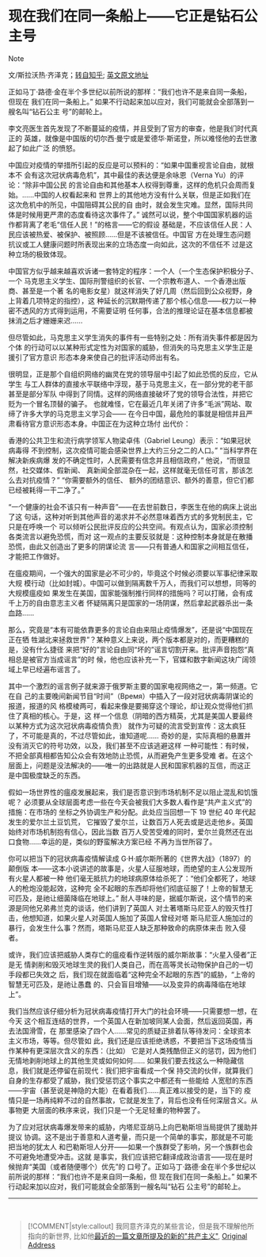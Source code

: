 # 现在我们在同一条船上——它正是钻石公主号

> [!NOTE]
> 文/斯拉沃热·齐泽克；[转自知乎](https://zhuanlan.zhihu.com/p/107653850?utm_source=wechat_timeline&utm_medium=social&utm_oi=710055266409811968&from=timeline);
> [英文原文地址](https://www.welt.de/kultur/kino/article205828983/Slavoj-Zizek-We-re-all-in-the-same-Boat-now-und-it-s-the-Diamond-Princess.html)

正如马丁·路德·金在半个多世纪以前所说的那样：“我们也许不是来自同一条船，但现在
我们在同一条船上。” 如果不行动起来加以应对，我们可能就会全部落到一艘名叫“钻石公主
号”的邮轮上。

李文亮医生首先发现了不断蔓延的疫情，并且受到了官方的审查，他是我们时代真正的
英雄，就像是中国版的切尔西·曼宁或是爱德华·斯诺登，所以难怪他的去世激起了如此广泛
的愤怒。

中国应对疫情的举措所引起的反应是可以预料的：“如果中国重视言论自由，就根本不
会有这次冠状病毒危机”，其中最佳的表达便是余咏恩（Verna Yu）的评论：“除非中国公民
的言论自由和其他基本人权得到尊重，这样的危机只会周而复始。……中国的人权看起来和
世界上的其他地方没有什么关联，但是正如我们在这次危机中的所见，中国阻碍其公民的自
由时，就会发生灾难。显然，国际共同体是时候用更严肃的态度看待这次事件了。”
诚然可以说，整个中国国家机器的运作都背离了老毛“信任人民！”的格言——它的假设
基础是，不应该信任人民：人民应该被热爱、被保护、被照顾……但是不该被信任。中国官
方在处理生态问题抗议或工人健康问题时所表现出来的立场态度一向如此，这次的不信任不
过是这种立场的极致体现。

中国官方似乎越来越喜欢诉诸一套特定的程序：一个人（一个生态保护积极分子、一个
马克思主义学生、国际刑警组织的长官、一个宗教布道人、一个香港出版商、甚至是一个著
名的电影女星）就这样消失了好几周（然后回到公众视野，身上背着几项特定的指控），这
种延长的沉默期传递了那个核心信息——权力以一种密不透风的方式得到运用，不需要证明
任何事，合法的推理论证在基本信息都被抹消之后才姗姗来迟……

但尽管如此，马克思主义学生消失的事件有一些特别之处：所有消失事件都是因为个体
的行动可以以某种形式定性为对国家的威胁，但消失的马克思主义学生正是援引了官方意识
形态本身来使自己的批评活动师出有名。

很明显，正是那个自组织网络的幽灵在党的领导层中引起了如此恐慌的反应，它从学生
与工人群体的直接水平联络中浮现，基于马克思主义，在一部分党的老干部甚至是部分军队
中得到了同情。这样的网络直接破坏了党的领导合法性，并把它贬为一个冒名顶替的骗子。
也就难怪，它在最近几年关闭了许多“毛派”网站、取缔了许多大学的马克思主义学习会——
在今日中国，最危险的事就是相信并且严肃看待官方意识形态本身。中国正在为这种立场付
出代价：

香港的公共卫生和流行病学领军人物梁卓伟（Gabriel Leung）表示：“如果冠状病毒得
不到控制，这次疫情可能会感染世界上大约三分之二的人口。” “当科学界在解决新疾病爆
发的不确定性时，人民需要有信念并且相信政府，” 他说，“而很显然，社交媒体、假新闻、
真新闻全部混杂在一起，这样就毫无信任可言，那该怎么去对抗疫情？” “你需要额外的信任、
额外的团结意识、额外的善意，但它们都已经被耗得一干二净了。”

“一个健康的社会不该只有一种声音”——在去世前数日，李医生在他的病床上说出了这
句话，这种对听到其他声音的渴求并不必然意味着西方式的多党制民主，它只是在呼唤一个
可以倾听公民批评反应的公共空间。有观点认为，国家必须控制各类流言以避免恐慌，而对
这一观点的主要反驳就是：这种控制本身就是在散播恐慌，由此又创造出了更多的阴谋论流
言——只有普通人和国家之间相互信任，才能把工作做好。

在瘟疫期间，一个强大的国家是必不可少的，毕竟这个时候必须要以军事纪律采取大规
模行动（比如封城）。中国可以做到隔离数千万人，而我们可以想想，同等的大规模瘟疫如
果发生在美国，国家能强制推行同样的措施吗？可以打赌，会有成千上万的自由意志主义者
怀疑隔离只是国家的一场阴谋，然后拿起武器杀出一条血路……

那么，究竟是“本有可能依靠更多的言论自由来阻止疫情爆发”，还是说“中国现在正在牺
牲湖北来拯救世界”？某种意义上来说，两个版本都是对的，而更糟糕的是，没有什么捷径
来把“好的”言论自由同“坏的”谣言切割开来。批评声音抱怨“真相总是被官方当成谣言”的时
候，他也应该补充一下，官媒和数字新闻这块广阔领域上早已经遍布谣言了。

其中一个激烈的谣言例子就来源于俄罗斯主要的国家电视网络之一，第一频道。它在自
己的主要晚间新闻节目“时间”（Время）中插入了一段对冠状病毒阴谋论的报道，报道的风
格模棱两可，看起来像是要揭穿这个理论，却让观众觉得他们抓住了真相的核心。于是，这
样一个信息（阴暗的西方精英，尤其是美国人要最终以某种方式为这次冠状病毒疫情负责）
就作为可疑的流言受到宣传：这太疯狂了，不可能是真的，不过尽管如此，谁知道呢……
奇妙的是，实际真相的悬置并没有消灭它的符号功效，以及，我们甚至不应该逃避这样
一种可能性：有时候，不把全部真相都告知公众会有效地防止恐慌，从而避免产生更多受难
者。在这个层面上，问题是没法解决的——唯一的出路就是人民和国家机器的互信，而这正
是中国极度缺乏的东西。

假如一场世界性的瘟疫发展起来，我们是否意识到市场机制不足以阻止混乱和饥饿呢？
必须要从全球层面考虑一些在今天会被我们大多数人看作是“共产主义式”的措施：在市场的
坐标之外协调生产和分配。此处应当回想一下 19 世纪 40 年代起发生的爱尔兰土豆饥荒，
它摧毁了爱尔兰，让数百万人死去或是远走他乡。英国始终对市场机制抱有信心，因此当数
百万人受苦受难的同时，爱尔兰竟然还在出口食物……幸运的是，类似的野蛮解决方案已经
不再为当世所容了。

你可以把当下的冠状病毒疫情解读成 G·H·威尔斯所著的《世界大战》（1897）的颠倒版
本——这本小说讲述的故事是，火星人征服地球，而绝望的主人公发现所有火星人都被一种
他们毫无抵抗力的地球病原体给杀死了：“他们全都死了，地球人的枪炮没能起效，这种完
全不起眼的东西却将他们彻底征服了！上帝的智慧无可匹及，是祂让细菌降临在地球上。”
耐人寻味的是，据威尔斯说，这个情节的来源是同他兄弟弗兰克的谈话，他们讲到了英国人
对土著塔斯马尼亚人的毁灭性打击，他想知道，如果火星人对英国人施加了英国人曾经对塔
斯马尼亚人施加过的暴行，会发生什么事？然而，塔斯马尼亚人缺乏那种致命的病原体来击
败入侵者。

或许，我们应该把威胁人类存亡的瘟疫看作逆转版的威尔斯故事：“火星入侵者”正是无
情剥削和毁灭地球生灵的我们人类自己，而在高等灵长动物保护自己的一切手段都已失效之
后，我们现在就面临着“这种完全不起眼的东西”的威胁，“上帝的智慧无可匹及，是祂让愚蠢
的、只会盲目增殖——以及变异的病毒降临在地球上”。

我们当然应该仔细分析为冠状病毒疫情打开大门的社会环境——只需要想一想，在今天
这个相互连结的世界，一个英国人在新加坡同某人会面，然后返回英国，再去法国滑雪，在
那里感染了四个人……常见的质疑正排着队等待发问：全球资本主义市场，等等。但尽管如
此，我们还是应该拒绝诱惑，不要把当下这场疫情当作某种有更深层次含义的东西：（比如）
它是对人类残酷但正义的惩罚，因为他们无情地剥削地球上的其他生灵或如何如何……
如果我们要去找这么一种隐藏信息，我们就是还停留在前现代：我们把宇宙看成一个保
持交流的伙伴，就算我们自身的生存都受了威胁，我们受惩罚这个事实之中都还有一些能给
人宽慰的东西——宇宙（甚至说是神隐的大能）在看着我们……真正难以接受的是，当下的
疫情只是一场再纯粹不过的自然事故，它就是发生了，背后也没有任何深层含义。从事物更
大层面的秩序来说，我们只是一个无足轻重的物种罢了。

为了应对冠状病毒爆发带来的威胁，内塔尼亚胡马上向巴勒斯坦当局提供了援助并提议
协调。这不是出于善意和人道考量，而只是一个简单的事实，那就是不可能把当地的犹太人
和巴勒斯坦人分开——如果一个族群受了影响，另一个族群也会不可避免地遭受冲击。这就
是事实，我们应该把它翻译成政治语言——现在是时候抛弃“美国（或者随便哪个）优先”的
口号了。正如马丁·路德·金在半个多世纪以前所说的那样：“我们也许不是来自同一条船，但
现在我们在同一条船上。” 如果不行动起来加以应对，我们可能就会全部落到一艘名叫“钻石
公主号”的邮轮上。

<hr>
<br>

> [!COMMENT|style:callout]
> 我同意齐泽克的某些言论，但是我不理解他所指向的新世界, 比如他[最近的一篇文章所提及的新的"共产主义"](https://zhuanlan.zhihu.com/p/113150422), [Original Address](https://www.rt.com/op-ed/482780-coronavirus-communism-jungle-law-choice/)
